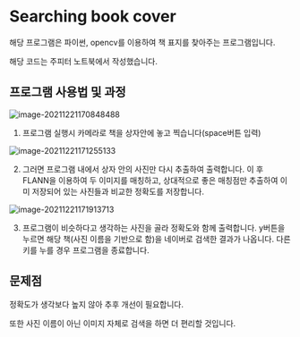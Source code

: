 <h1>Searching book cover</h1>

해당 프로그램은 파이썬, opencv를 이용하여 책 표지를 찾아주는 프로그램입니다.

해당 코드는 주피터 노트북에서 작성했습니다.



<h2>
    프로그램 사용법 및 과정
</h2>

![image-20211221170848488](https://user-images.githubusercontent.com/90604788/146897820-c34a4341-60aa-42b7-9858-08e21366f8ae.png)

1. 프로그램 실행시 카메라로 책을 상자안에 놓고 찍습니다(space버튼 입력)

![image-20211221171255133](https://user-images.githubusercontent.com/90604788/146898134-2185f0db-53b8-4759-8fd8-34d7969ce7ec.png)

2. 그러면 프로그램 내에서 상자 안의 사진만 다시 추출하여 출력합니다. 이 후 FLANN을 이용하여 두 이미지를 매칭하고, 상대적으로 좋은 매칭점만 추출하여 이미 저장되어 있는 사진들과 비교한 정확도를 저장합니다.


![image-20211221171913713](https://user-images.githubusercontent.com/90604788/146898172-dfbc5ac4-c12a-4d37-83a1-ee2ef5172359.png)

3.  프로그램이 비슷하다고 생각하는 사진을 골라 정확도와 함께 출력합니다. y버튼을 누르면 해당 책(사진 이름을 기반으로 함)을 네이버로 검색한 결과가 나옵니다. 다른 키를 누를 경우 프로그램을 종료합니다.



<h2>
    문제점
</h2>

정확도가 생각보다 높지 않아 추후 개선이 필요합니다.

또한 사진 이름이 아닌 이미지 자체로 검색을 하면 더 편리할 것입니다.

